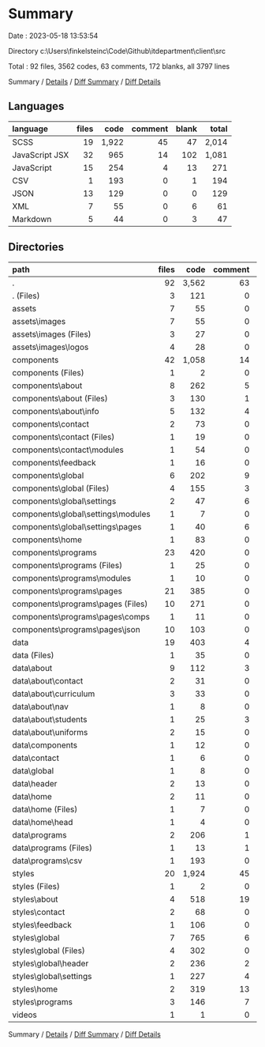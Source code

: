 # Summary

Date : 2023-05-18 13:53:54

Directory c:\\Users\\finkelsteinc\\Code\\Github\\itdepartment\\client\\src

Total : 92 files,  3562 codes, 63 comments, 172 blanks, all 3797 lines

Summary / [Details](details.md) / [Diff Summary](diff.md) / [Diff Details](diff-details.md)

## Languages
| language | files | code | comment | blank | total |
| :--- | ---: | ---: | ---: | ---: | ---: |
| SCSS | 19 | 1,922 | 45 | 47 | 2,014 |
| JavaScript JSX | 32 | 965 | 14 | 102 | 1,081 |
| JavaScript | 15 | 254 | 4 | 13 | 271 |
| CSV | 1 | 193 | 0 | 1 | 194 |
| JSON | 13 | 129 | 0 | 0 | 129 |
| XML | 7 | 55 | 0 | 6 | 61 |
| Markdown | 5 | 44 | 0 | 3 | 47 |

## Directories
| path | files | code | comment | blank | total |
| :--- | ---: | ---: | ---: | ---: | ---: |
| . | 92 | 3,562 | 63 | 172 | 3,797 |
| . (Files) | 3 | 121 | 0 | 11 | 132 |
| assets | 7 | 55 | 0 | 6 | 61 |
| assets\\images | 7 | 55 | 0 | 6 | 61 |
| assets\\images (Files) | 3 | 27 | 0 | 3 | 30 |
| assets\\images\\logos | 4 | 28 | 0 | 3 | 31 |
| components | 42 | 1,058 | 14 | 100 | 1,172 |
| components (Files) | 1 | 2 | 0 | 0 | 2 |
| components\\about | 8 | 262 | 5 | 23 | 290 |
| components\\about (Files) | 3 | 130 | 1 | 12 | 143 |
| components\\about\\info | 5 | 132 | 4 | 11 | 147 |
| components\\contact | 2 | 73 | 0 | 6 | 79 |
| components\\contact (Files) | 1 | 19 | 0 | 3 | 22 |
| components\\contact\\modules | 1 | 54 | 0 | 3 | 57 |
| components\\feedback | 1 | 16 | 0 | 3 | 19 |
| components\\global | 6 | 202 | 9 | 18 | 229 |
| components\\global (Files) | 4 | 155 | 3 | 13 | 171 |
| components\\global\\settings | 2 | 47 | 6 | 5 | 58 |
| components\\global\\settings\\modules | 1 | 7 | 0 | 2 | 9 |
| components\\global\\settings\\pages | 1 | 40 | 6 | 3 | 49 |
| components\\home | 1 | 83 | 0 | 5 | 88 |
| components\\programs | 23 | 420 | 0 | 45 | 465 |
| components\\programs (Files) | 1 | 25 | 0 | 3 | 28 |
| components\\programs\\modules | 1 | 10 | 0 | 2 | 12 |
| components\\programs\\pages | 21 | 385 | 0 | 40 | 425 |
| components\\programs\\pages (Files) | 10 | 271 | 0 | 38 | 309 |
| components\\programs\\pages\\comps | 1 | 11 | 0 | 2 | 13 |
| components\\programs\\pages\\json | 10 | 103 | 0 | 0 | 103 |
| data | 19 | 403 | 4 | 7 | 414 |
| data (Files) | 1 | 35 | 0 | 0 | 35 |
| data\\about | 9 | 112 | 3 | 2 | 117 |
| data\\about\\contact | 2 | 31 | 0 | 0 | 31 |
| data\\about\\curriculum | 3 | 33 | 0 | 0 | 33 |
| data\\about\\nav | 1 | 8 | 0 | 0 | 8 |
| data\\about\\students | 1 | 25 | 3 | 2 | 30 |
| data\\about\\uniforms | 2 | 15 | 0 | 0 | 15 |
| data\\components | 1 | 12 | 0 | 2 | 14 |
| data\\contact | 1 | 6 | 0 | 0 | 6 |
| data\\global | 1 | 8 | 0 | 0 | 8 |
| data\\header | 2 | 13 | 0 | 0 | 13 |
| data\\home | 2 | 11 | 0 | 1 | 12 |
| data\\home (Files) | 1 | 7 | 0 | 1 | 8 |
| data\\home\\head | 1 | 4 | 0 | 0 | 4 |
| data\\programs | 2 | 206 | 1 | 2 | 209 |
| data\\programs (Files) | 1 | 13 | 1 | 1 | 15 |
| data\\programs\\csv | 1 | 193 | 0 | 1 | 194 |
| styles | 20 | 1,924 | 45 | 48 | 2,017 |
| styles (Files) | 1 | 2 | 0 | 1 | 3 |
| styles\\about | 4 | 518 | 19 | 1 | 538 |
| styles\\contact | 2 | 68 | 0 | 0 | 68 |
| styles\\feedback | 1 | 106 | 0 | 1 | 107 |
| styles\\global | 7 | 765 | 6 | 41 | 812 |
| styles\\global (Files) | 4 | 302 | 0 | 39 | 341 |
| styles\\global\\header | 2 | 236 | 2 | 1 | 239 |
| styles\\global\\settings | 1 | 227 | 4 | 1 | 232 |
| styles\\home | 2 | 319 | 13 | 2 | 334 |
| styles\\programs | 3 | 146 | 7 | 2 | 155 |
| videos | 1 | 1 | 0 | 0 | 1 |

Summary / [Details](details.md) / [Diff Summary](diff.md) / [Diff Details](diff-details.md)